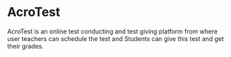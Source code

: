 # AcroTest
AcroTest is an online test conducting and test giving platform from where user teachers can schedule the test and Students can give this test and get their grades.